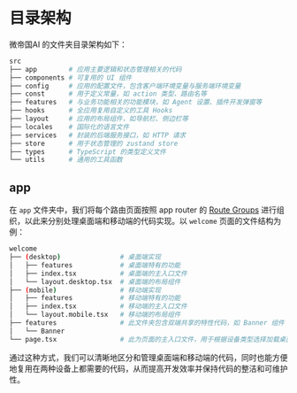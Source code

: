 # 目录架构

微帝国AI 的文件夹目录架构如下：

```bash
src
├── app        # 应用主要逻辑和状态管理相关的代码
├── components # 可复用的 UI 组件
├── config     # 应用的配置文件，包含客户端环境变量与服务端环境变量
├── const      # 用于定义常量，如 action 类型、路由名等
├── features   # 与业务功能相关的功能模块，如 Agent 设置、插件开发弹窗等
├── hooks      # 全应用复用自定义的工具 Hooks
├── layout     # 应用的布局组件，如导航栏、侧边栏等
├── locales    # 国际化的语言文件
├── services   # 封装的后端服务接口，如 HTTP 请求
├── store      # 用于状态管理的 zustand store
├── types      # TypeScript 的类型定义文件
└── utils      # 通用的工具函数
```

## app

在 `app` 文件夹中，我们将每个路由页面按照 app router 的 [Route Groups](https://nextjs.org/docs/app/building-your-application/routing/route-groups) 进行组织，以此来分别处理桌面端和移动端的代码实现。以 `welcome` 页面的文件结构为例：

```bash
welcome
├── (desktop)               # 桌面端实现
│   ├── features            # 桌面端特有的功能
│   ├── index.tsx           # 桌面端的主入口文件
│   └── layout.desktop.tsx  # 桌面端的布局组件
├── (mobile)                # 移动端实现
│   ├── features            # 移动端特有的功能
│   ├── index.tsx           # 移动端的主入口文件
│   └── layout.mobile.tsx   # 移动端的布局组件
├── features                # 此文件夹包含双端共享的特性代码，如 Banner 组件
│   └── Banner
└── page.tsx                # 此为页面的主入口文件，用于根据设备类型选择加载桌面端或移动端的代码
```

通过这种方式，我们可以清晰地区分和管理桌面端和移动端的代码，同时也能方便地复用在两种设备上都需要的代码，从而提高开发效率并保持代码的整洁和可维护性。
